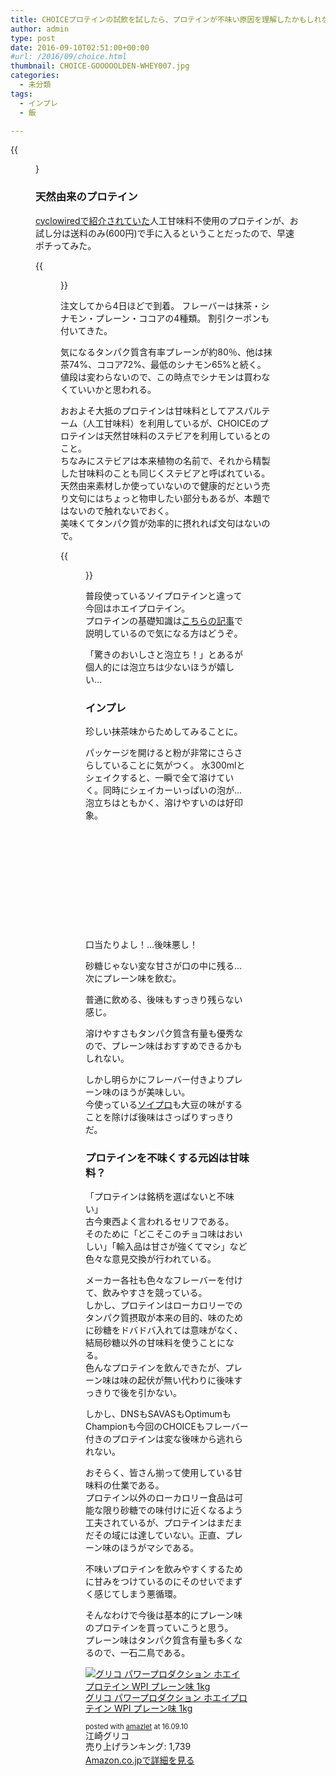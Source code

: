 ```yaml
---
title: CHOICEプロテインの試飲を試したら、プロテインが不味い原因を理解したかもしれない
author: admin
type: post
date: 2016-09-10T02:51:00+00:00
#url: /2016/09/choice.html
thumbnail: CHOICE-GOOOOOLDEN-WHEY007.jpg
categories:
  - 未分類
tags:
  - インプレ
  - 飯

---
```

{{<figure src="./CHOICE-GOOOOOLDEN-WHEY007.jpg">}


### 天然由来のプロテイン

<a href="https://www.cyclowired.jp/lifenews/node/203989" target="_blank">cyclowiredで紹介されていた</a>人工甘味料不使用のプロテインが、お試し分は送料のみ(600円)で手に入るということだったので、早速ポチってみた。

{{<figure src="./DSC_0142.jpg">}}

注文してから4日ほどで到着。
フレーバーは抹茶・シナモン・プレーン・ココアの4種類。
割引クーポンも付いてきた。

気になるタンパク質含有率プレーンが約80％、他は抹茶74%、ココア72%、最低のシナモン65%と続く。
値段は変わらないので、この時点でシナモンは買わなくていいかと思われる。

おおよそ大抵のプロテインは甘味料としてアスパルテーム（人工甘味料）を利用しているが、CHOICEのプロテインは天然甘味料のステビアを利用しているとのこと。  
ちなみにステビアは本来植物の名前で、それから精製した甘味料のことも同じくステビアと呼ばれている。天然由来素材しか使っていないので健康的だという売り文句にはちょっと物申したい部分もあるが、本題ではないので触れないでおく。  
美味くてタンパク質が効率的に摂れれば文句はないので。

{{<figure src="./DSC_0144.jpg">}}


普段使っているソイプロテインと違って今回はホエイプロテイン。  
プロテインの基礎知識は<a href="/2016/02/blog-post.html" target="_blank">こちらの記事</a>で説明しているので気になる方はどうぞ。

「驚きのおいしさと泡立ち！」とあるが個人的には泡立ちは少ないほうが嬉しい…


### インプレ

珍しい抹茶味からためしてみることに。

パッケージを開けると粉が非常にさらさらしていることに気がつく。
水300mlとシェイクすると、一瞬で全て溶けていく。同時にシェイカーいっぱいの泡が…
</br>
泡立ちはともかく、溶けやすいのは好印象。
</br>
</br>
</br>
</br>
</br>
</br>
</br>
</br>
</br>
</br>
</br>
</br>
口当たりよし！…後味悪し！

砂糖じゃない変な甘さが口の中に残る…  
次にプレーン味を飲む。

普通に飲める、後味もすっきり残らない感じ。

溶けやすさもタンパク質含有量も優秀なので、プレーン味はおすすめできるかもしれない。
  
  
しかし明らかにフレーバー付きよりプレーン味のほうが美味しい。  
今使っている<a href="http://amzn.to/2ceAC4l" target="_blank">ソイプロ</a>も大豆の味がすることを除けば後味はさっぱりすっきりだ。

### プロテインを不味くする元凶は甘味料？

「プロテインは銘柄を選ばないと不味い」
</br>
古今東西よく言われるセリフである。  
そのために「どこそこのチョコ味はおいしい」「輸入品は甘さが強くてマシ」など色々な意見交換が行われている。

メーカー各社も色々なフレーバーを付けて、飲みやすさを競っている。  
しかし、プロテインはローカロリーでのタンパク質摂取が本来の目的、味のために砂糖をドバドバ入れては意味がなく、結局砂糖以外の甘味料を使うことになる。  
色んなプロテインを飲んできたが、プレーン味は味の起伏が無い代わりに後味すっきりで後を引かない。

しかし、DNSもSAVASもOptimumもChampionも今回のCHOICEもフレーバー付きのプロテインは変な後味から逃れられない。

おそらく、皆さん揃って使用している甘味料の仕業である。  
プロテイン以外のローカロリー食品は可能な限り砂糖での味付けに近くなるよう工夫されているが、プロテインはまだまだその域には達していない。正直、プレーン味のほうがマシである。

不味いプロテインを飲みやすくするために甘みをつけているのにそのせいでまずく感じてしまう悪循環。

そんなわけで今後は基本的にプレーン味のプロテインを買っていこうと思う。  
プレーン味はタンパク質含有量も多くなるので、一石二鳥である。


<div class="amazlet-box" style="margin-bottom: 0px;">
  <div class="amazlet-image" style="float: left; margin: 0px 12px 1px 0px;">
    <a href="http://www.amazon.co.jp/exec/obidos/ASIN/B004MWQUZG/gensobunya-22/ref=nosim/" name="amazletlink" target="_blank"><img alt="グリコ パワープロダクション ホエイプロテイン WPI プレーン味 1kg" src="https://images-fe.ssl-images-amazon.com/images/I/51qcULvXllL._SL160_.jpg" style="border: none;" /></a>
  </div>

  <div class="amazlet-info" style="line-height: 120%; margin-bottom: 10px;">
    <div class="amazlet-name" style="line-height: 120%; margin-bottom: 10px;">
<a href="http://www.amazon.co.jp/exec/obidos/ASIN/B004MWQUZG/gensobunya-22/ref=nosim/" name="amazletlink" target="_blank">グリコ パワープロダクション ホエイプロテイン WPI プレーン味 1kg</a></p>

<div class="amazlet-powered-date" style="font-size: 80%; line-height: 120%; margin-top: 5px;">
  posted with <a href="http://www.amazlet.com/" target="_blank" title="amazlet">amazlet</a> at 16.09.10
</div>


<div class="amazlet-detail">
江崎グリコ <br /> 売り上げランキング: 1,739


<div class="amazlet-sub-info" style="float: left;">
<div class="amazlet-link" style="margin-top: 5px;">
  <a href="http://www.amazon.co.jp/exec/obidos/ASIN/B004MWQUZG/gensobunya-22/ref=nosim/" name="amazletlink" target="_blank">Amazon.co.jpで詳細を見る</a>
</div>

  </div>

  <div class="amazlet-footer" style="clear: left;">
  </div>
</div>